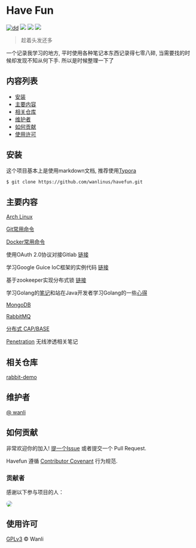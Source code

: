 # Have Fun

[![dd](https://img.shields.io/badge/Language-Java%2FGo-brightgreen)](https://github.com/wanlinus/havefun) ![](https://img.shields.io/badge/license-GPLv3-blue) 
![](https://img.shields.io/badge/have%20fun-v1.0.0-blue) ![](https://img.shields.io/badge/platform-linux--64%20%7C%20win--32%20%7C%20osx--64%20%7C%20win--64-lightgrey)

>  趁着头发还多

一个记录我学习的地方, 平时使用各种笔记本东西记录得七零八碎, 当需要找的时候却发现不知从何下手. 所以是时候整理一下了



## 内容列表

- [安装](#安装)
- [主要内容](#主要内容)
- [相关仓库](#相关仓库)
- [维护者](#维护者)
- [如何贡献](#如何贡献)
- [使用许可](#使用许可)

## 安装

这个项目基本上是使用markdown文档, 推荐使用[Typora](https://www.typora.io/)

```bash
$ git clone https://github.com/wanlinus/havefun.git
```

## 主要内容

[Arch Linux](./Arch%20Linux.md)

[Git常用命令](./git.md)

[Docker常用命令](./docker.md)

使用OAuth 2.0协议对接Gitlab [链接](./gitlabauth/README.md)

学习Google Guice IoC框架的实例代码 [链接](./guicedemo)

基于zookeeper实现分布式锁 [链接](./zklock)

学习Golang的[笔记](./java2go/Golang.md)和站在Java开发者学习Golang的一些[心得](./java2go/java2go.md)

[MongoDB](./MongoDB/MongoDB.md)

[RabbitMQ](./RabbitMQ/RabbitMQ.md)

[分布式 CAP/BASE](./distributed/从ACID到CAP和BASE.md)



[Penetration](./Penetration/Wireless%20Penetration.md) 无线渗透相关笔记

## 相关仓库

[rabbit-demo](https://www.github.com/wanlinus/rabbit-demo)

## 维护者

[@ wanli](https://https://github.com/wanlinus)

## 如何贡献

非常欢迎你的加入! [提一个Issue](https://github.com/wanlinus/havefun/issues/new) 或者提交一个 Pull Request.

Havefun 遵循 [Contributor Covenant](http://contributor-covenant.org/version/1/3/0/) 行为规范.

### 贡献者

感谢以下参与项目的人：

<a href="https://www.github.com/wanlinus"><img src="https://avatars0.githubusercontent.com/u/34122643?s=460&v=4" style="border-radius:50%"></img></a>

## 使用许可

[GPLv3](LICENSE) © Wanli